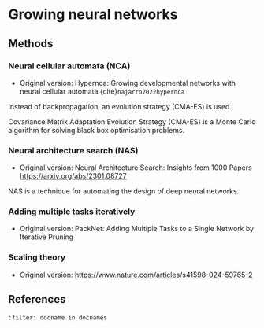# Growing neural networks


## Methods

### Neural cellular automata (NCA)

* Original version: Hypernca: Growing developmental networks with neural cellular automata {cite}`najarro2022hypernca`

Instead of backpropagation, an evolution strategy (CMA-ES) is used.

Covariance Matrix Adaptation Evolution Strategy (CMA-ES) is a Monte Carlo algorithm for solving black box optimisation problems.


### Neural architecture search (NAS) 

* Original version: Neural Architecture Search: Insights from 1000 Papers https://arxiv.org/abs/2301.08727

NAS is a technique for automating the design of deep neural networks.


### Adding multiple tasks iteratively
* Original version: PackNet: Adding Multiple Tasks to a Single Network by Iterative Pruning


### Scaling theory
 * Original version: https://www.nature.com/articles/s41598-024-59765-2


## References
```{bibliography}
:filter: docname in docnames
```